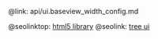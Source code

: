 @link: api/ui.baseview_width_config.md

@seolinktop: [html5 library](https://webix.com)
@seolink: [tree ui](https://webix.com/widget/tree/)
